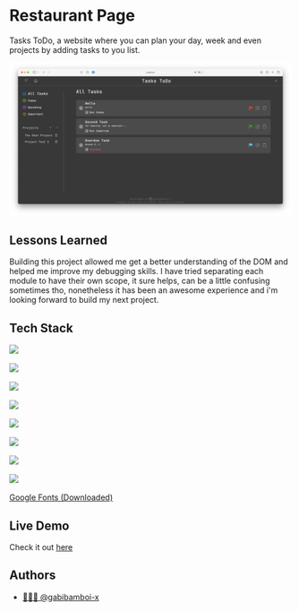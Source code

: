 
# Restaurant Page

Tasks ToDo, a website where you can plan your day, week and even projects by adding tasks to you list. 



![App Screenshot](https://github.com/gabibamboi-x/ToDo/blob/main/src/Images/screenshot.png)


## Lessons Learned

Building this project allowed me get a better understanding of the DOM and helped me improve my debugging skills. I have tried separating each module to have their own scope, it sure helps, can be a little confusing sometimes tho, nonetheless it has been an awesome experience and i'm looking forward to build my next project.


## Tech Stack

![](https://img.shields.io/badge/HTML5-E34F26?style=for-the-badge&logo=html5&logoColor=white)

![](https://img.shields.io/badge/CSS3-1572B6?style=for-the-badge&logo=css3&logoColor=white)

![](https://img.shields.io/badge/JavaScript-323330?style=for-the-badge&logo=javascript&logoColor=F7DF1E)

![](https://img.shields.io/badge/GIT-E44C30?style=for-the-badge&logo=git&logoColor=white)

![](https://img.shields.io/badge/VSCode-0078D4?style=for-the-badge&logo=visual%20studio%20code&logoColor=white)

![](https://img.shields.io/badge/GitHub%20Pages-222222?style=for-the-badge&logo=GitHub%20Pages&logoColor=white)

![](https://img.shields.io/badge/npm-CB3837?style=for-the-badge&logo=npm&logoColor=white)

![](https://img.shields.io/badge/Webpack-8DD6F9?style=for-the-badge&logo=Webpack&logoColor=white)

[Google Fonts  (Downloaded)](https://fonts.google.com)


## Live Demo

Check it out [here](https://gabibamboi-x.github.io/ToDo/)



## Authors

- [👨🏻‍💻 @gabibamboi-x](https://www.github.com/gabibamboi-x)


